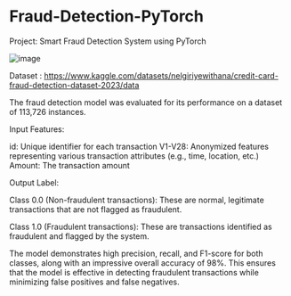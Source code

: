 # Fraud-Detection-PyTorch
Project: Smart Fraud Detection System using PyTorch

![image](https://github.com/user-attachments/assets/b398ef9d-4a8f-4de9-93d6-8e80a96cd66a)


Dataset : https://www.kaggle.com/datasets/nelgiriyewithana/credit-card-fraud-detection-dataset-2023/data

The fraud detection model was evaluated for its performance on a dataset of 113,726 instances.

Input Features:

id: Unique identifier for each transaction
V1-V28: Anonymized features representing various transaction attributes (e.g., time, location, etc.)
Amount: The transaction amount

Output Label:

Class 0.0 (Non-fraudulent transactions): These are normal, legitimate transactions that are not flagged as fraudulent.

Class 1.0 (Fraudulent transactions): These are transactions identified as fraudulent and flagged by the system.

The model demonstrates high precision, recall, and F1-score for both classes, along with an impressive overall accuracy of 98%. This ensures that the model is effective in detecting fraudulent transactions while minimizing false positives and false negatives.
